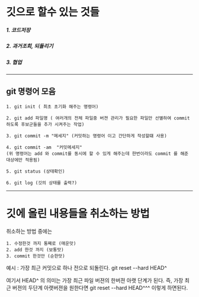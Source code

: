 

깃으로 할수 있는 것들
====================
##### 1. 코드저장
##### 2. 과거조회, 되돌리기
##### 3. 협업

------------------------------



git 명령어 모음
---------------


    1. git init ( 최초 초기화 해주는 명령어)

    2. git add 파일명 ( 여러개의 전체 파일중 버젼 관리가 필요한 파일만 선별하여 commit 하도록 후보군들을 추가 시켜주는 작업)

    3. git commit -m "메세지" (커밋하는 명령어 이고 간단하게 작성할떄 사용)

    4. git commit -am  "커밋메세지"
    (위 명령어는 add 와 commit를 동시에 할 수 있게 해주는데 한번이라도 commit 를 해준 대상에만 적용됨)

    5. git status (상태확인)

    6. git log (깃의 상태를 출력?)

--------------------------------------------------------------

깃에 올린 내용들을 취소하는 방법
===============================

취소하는 방법 중에는

    1. 수정한것 까지 통째로 (매운맛)
    2. add 한것 까지 (보통맛)
    3. commit 한것만 (순한맛)

예시 : 가장 최근 커밋으로 하나 전으로 되돌린다.
git reset --hard HEAD^ 

여기서 HEAD^ 의 의미는 가장 최근 파일 버젼의 한버젼 아랫 단계가 된다.
즉,
가장 최근 버젼의 두단계 아랫버젼을 원한다면
git reset --hard HEAD^^^ 이렇게 하면된다.

